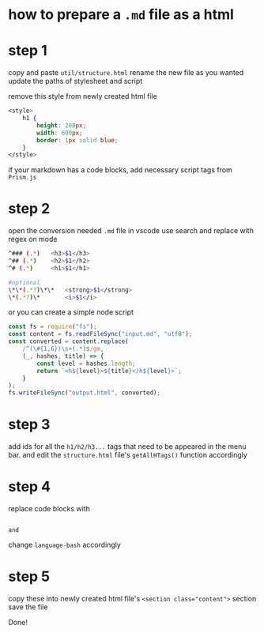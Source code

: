 # how to prepare a `.md` file as a html

# step 1

copy and paste `util/structure.html`
rename the new file as you wanted
update the paths of stylesheet and script

remove this style from newly created html file

```css
<style>
	h1 {
		height: 200px;
		width: 600px;
		border: 1px solid blue;
	}
</style>
```

if your markdown has a code blocks, add necessary script tags from `Prism.js`

# step 2

open the conversion needed `.md` file in vscode
use search and replace with regex on mode

```sh
^### (.*)	<h3>$1</h3>
^## (.*)	<h2>$1</h2>
^# (.*)	    <h1>$1</h1>

#optional
\*\*(.*?)\*\*	<strong>$1</strong>
\*(.*?)\*		<i>$1</i>
```

or you can create a simple node script

```javascript
const fs = require("fs");
const content = fs.readFileSync("input.md", "utf8");
const converted = content.replace(
	/^(\#{1,6})\s+(.*)$/gm,
	(_, hashes, title) => {
		const level = hashes.length;
		return `<h${level}>${title}</h${level}>`;
	}
);
fs.writeFileSync("output.html", converted);
```

# step 3

add ids for all the `h1/h2/h3...` tags that need to be appeared in the menu bar.
and edit the `structure.html` file's `getAllHTags()` function accordingly

# step 4

replace code blocks with
<pre><code class="language-bash">
and
</code></pre>

change `language-bash` accordingly

# step 5

copy these into newly created html file's `<section class="content">` section
save the file

Done!